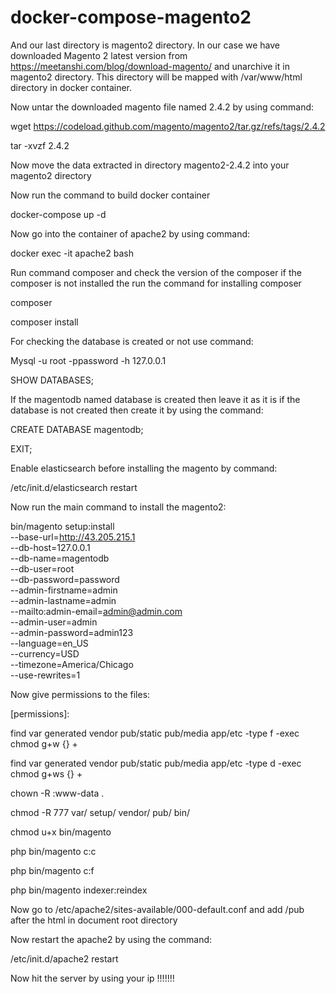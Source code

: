 # docker-compose-magento2

And our last directory is magento2 directory. In our case we have downloaded Magento 2 latest version from https://meetanshi.com/blog/download-magento/ and unarchive it in magento2 directory. This directory will be mapped with /var/www/html directory in docker container.

Now untar the downloaded magento file named 2.4.2 by using command:

wget https://codeload.github.com/magento/magento2/tar.gz/refs/tags/2.4.2

tar -xvzf 2.4.2

Now move the data extracted in directory magento2-2.4.2 into your magento2 directory

Now run the command to build docker container

docker-compose up -d 

Now go into the container of apache2 by using command:

docker exec -it apache2 bash

Run command composer and check the version of the composer if the composer is not installed the run the command for installing composer

composer

composer install

For checking the database is created or not use command:

Mysql -u root -ppassword -h 127.0.0.1

SHOW DATABASES;

If the magentodb named database is created then leave it as it is if the database is not created then create it by using the command:

CREATE DATABASE 	magentodb;

EXIT;

Enable elasticsearch before installing the magento by command:

/etc/init.d/elasticsearch restart

Now run the main command to install the magento2:

bin/magento setup:install \
--base-url=http://43.205.215.1 \
--db-host=127.0.0.1 \
--db-name=magentodb \
--db-user=root \
--db-password=password \
--admin-firstname=admin \
--admin-lastname=admin \
--mailto:admin-email=admin@admin.com \
--admin-user=admin \
--admin-password=admin123 \
--language=en_US \
--currency=USD \
--timezone=America/Chicago \
--use-rewrites=1


Now give permissions to the files:

[permissions]:

find var generated vendor pub/static pub/media app/etc -type f -exec chmod g+w {} +

find var generated vendor pub/static pub/media app/etc -type d -exec chmod g+ws {} +

chown -R :www-data .

chmod -R 777 var/ setup/ vendor/ pub/ bin/

chmod u+x bin/magento

php bin/magento c:c

php bin/magento c:f

php bin/magento indexer:reindex

Now go to /etc/apache2/sites-available/000-default.conf and add /pub after the html in document root directory 

Now restart the apache2 by using the command:

/etc/init.d/apache2 restart

Now hit the server by using your ip !!!!!!!
